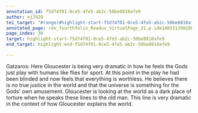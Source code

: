 ```yaml
---
annotation_id: f5d74f01-0ce5-4fe5-ab2c-50be8810afe9
author: ej2929
tei_target: "#range(#highlight-start-f5d74f01-0ce5-4fe5-ab2c-50be8810afe9, #highlight-end-f5d74f01-0ce5-4fe5-ab2c-50be8810afe9)"
annotated_page: rdx_fourthfolio_Readux_VirtualPage_31.p.idm140331390286688
page_index: 30
target: highlight-start-f5d74f01-0ce5-4fe5-ab2c-50be8810afe9
end_target: highlight-end-f5d74f01-0ce5-4fe5-ab2c-50be8810afe9

---
```

Gatzaros: Here Gloucester is being very dramatic in how he feels the Gods just play with humans like flies for sport. At this point in the play he had been blinded and now feels that everything is worthless. He believes there is no true justice in the world and that the universe is something for the Gods' own amusement. Gloucester is looking at the world as a dark place of torture when he speaks these lines to the old man. This line is very dramatic in the context of how Gloucester explains the world.